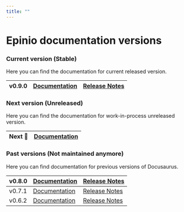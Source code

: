 ```yaml
---
title: ""
---
```


<head>
  <link rel="canonical" href="https://docs.epinio.io/versions"/>
</head>

# Epinio documentation versions

### Current version (Stable)
Here you can find the documentation for current released version.

| v0.9.0 | [Documentation](/0.9.0) | [Release Notes](https://github.com/epinio/epinio/releases/tag/v0.9.0) |
| ------ | ------------------- | --------------------------------------------------------------------- |

### Next version (Unreleased)
Here you can find the documentation for work-in-process unreleased version.

| Next 🚧 | [Documentation](/next) |
| --------- | ------------------- |

### Past versions (Not maintained anymore)
Here you can find documentation for previous versions of Docusaurus.

| v0.8.0 | [Documentation](/0.8.0) | [Release Notes](https://github.com/epinio/epinio/releases/tag/v0.8.0) |
| ------ | ------------------- | --------------------------------------------------------------------- |
| v0.7.1 | [Documentation](/0.7.1) | [Release Notes](https://github.com/epinio/epinio/releases/tag/v0.7.1) |
| v0.6.2 | [Documentation](/0.6.2) | [Release Notes](https://github.com/epinio/epinio/releases/tag/v0.6.2) |
